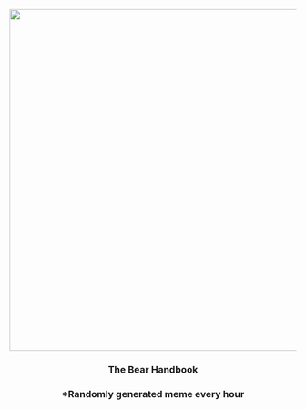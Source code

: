 <p align="center">
        <img src="https://i.redd.it/amaetklt0kp81.png" width="600" height="600">
        </p>
        <h3 align="center">The Bear Handbook</h3>
        <h3 align="center">*Randomly generated meme every hour</h3>
    